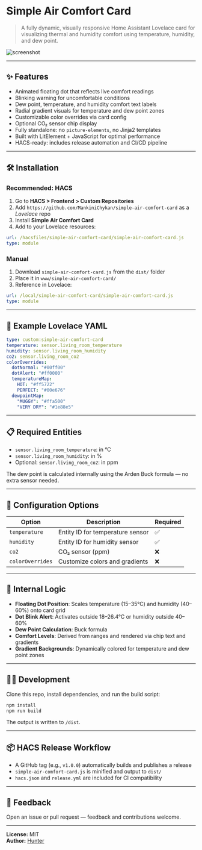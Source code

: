 # Simple Air Comfort Card

> A fully dynamic, visually responsive Home Assistant Lovelace card for visualizing thermal and humidity comfort using temperature, humidity, and dew point.

![screenshot](https://raw.githubusercontent.com/MankiniChykan/simple-air-comfort-card/main/assets/example-card.png)

---

## ✨ Features

- Animated floating dot that reflects live comfort readings
- Blinking warning for uncomfortable conditions
- Dew point, temperature, and humidity comfort text labels
- Radial gradient visuals for temperature and dew point zones
- Customizable color overrides via card config
- Optional CO₂ sensor chip display
- Fully standalone: no `picture-elements`, no Jinja2 templates
- Built with LitElement + JavaScript for optimal performance
- HACS-ready: includes release automation and CI/CD pipeline

---

## 🛠 Installation

### Recommended: HACS

1. Go to **HACS > Frontend > Custom Repositories**
2. Add `https://github.com/MankiniChykan/simple-air-comfort-card` as a *Lovelace* repo
3. Install **Simple Air Comfort Card**
4. Add to your Lovelace resources:

```yaml
url: /hacsfiles/simple-air-comfort-card/simple-air-comfort-card.js
type: module
```

### Manual

1. Download `simple-air-comfort-card.js` from the `dist/` folder
2. Place it in `www/simple-air-comfort-card/`
3. Reference in Lovelace:

```yaml
url: /local/simple-air-comfort-card/simple-air-comfort-card.js
type: module
```

---

## 🧾 Example Lovelace YAML

```yaml
type: custom:simple-air-comfort-card
temperature: sensor.living_room_temperature
humidity: sensor.living_room_humidity
co2: sensor.living_room_co2
colorOverrides:
  dotNormal: "#00ff00"
  dotAlert: "#ff0000"
  temperatureMap:
    HOT: "#ff5722"
    PERFECT: "#00e676"
  dewpointMap:
    "MUGGY": "#ffa500"
    "VERY DRY": "#1e88e5"
```

---

## 📋 Required Entities

- `sensor.living_room_temperature`: in °C
- `sensor.living_room_humidity`: in %
- Optional: `sensor.living_room_co2`: in ppm

The dew point is calculated internally using the Arden Buck formula — no extra sensor needed.

---

## 🎨 Configuration Options

| Option             | Description                                  | Required |
|--------------------|----------------------------------------------|----------|
| `temperature`      | Entity ID for temperature sensor             | ✅       |
| `humidity`         | Entity ID for humidity sensor                | ✅       |
| `co2`              | CO₂ sensor (ppm)                             | ❌       |
| `colorOverrides`   | Customize colors and gradients               | ❌       |

---

## 🧠 Internal Logic

- **Floating Dot Position**: Scales temperature (15–35°C) and humidity (40–60%) onto card grid
- **Dot Blink Alert**: Activates outside 18–26.4°C or humidity outside 40–60%
- **Dew Point Calculation**: Buck formula
- **Comfort Levels**: Derived from ranges and rendered via chip text and gradients
- **Gradient Backgrounds**: Dynamically colored for temperature and dew point zones

---

## 🧑‍💻 Development

Clone this repo, install dependencies, and run the build script:

```bash
npm install
npm run build
```

The output is written to `/dist`.

---

## 📦 HACS Release Workflow

- A GitHub tag (e.g., `v1.0.0`) automatically builds and publishes a release
- `simple-air-comfort-card.js` is minified and output to `dist/`
- `hacs.json` and `release.yml` are included for CI compatibility

---

## 📮 Feedback

Open an issue or pull request — feedback and contributions welcome.

---

**License:** MIT  
**Author:** [Hunter](https://github.com/MankiniChykan)
